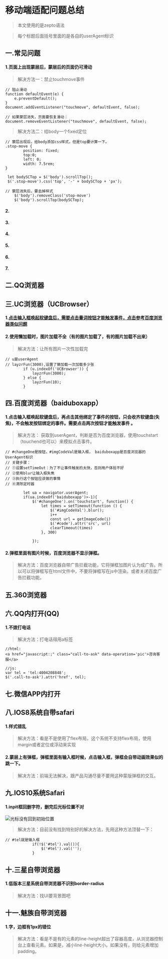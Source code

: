 # 移动端适配问题总结
> 本文使用的是zepto语法

>每个标题后面括号里面的是各自的userAgent标识

## 一.常见问题
#### 1.页面上出现蒙层后，蒙层后的页面仍可滑动
> 解决方法一：禁止touchmove事件
```apple js
// 阻止滑动
function defaultEvent(e) {
    e.preventDefault();
}
document.addEventListener("touchmove", defaultEvent, false);

// 如果蒙层消失，页面要恢复滑动：
document.removeEventListener("touchmove", defaultEvent, false);
```

> 解决方法二：给body一个fixed定位
```apple js
// 蒙层出现后，给body添加css样式，但是top要计算一下。
.stop-move {
        position: fixed;
        top:0;
        left: 0;
        width: 7.5rem;
}

 let bodySCTop = $('body').scrollTop();
 $('.stop-move').css('top', '-' + bodySCTop + 'px');

// 蒙层消失后，要去掉样式
    $('body').removeClass('stop-move')
    $('body').scrollTop(bodySCTop);
```

#### 2.





#### 3.
#### 4.
#### 5.
#### 6.
#### 7.





## 二.QQ浏览器

## 三.UC浏览器（UCBrowser）
#### 1.[点击输入框唤起软键盘后，需要点击量词按钮才能触发事件，点击参考百度浏览器类似问题](#twice)
#### 2.使用懒加载时，图片加载不全（有的图片加载了，有的图片加载不出来）
> 解决方法：让所有图片一次性加载完
```apple js
// u是userAgent
// layzrFun(3000),设置了懒加载一次加载多少张
        if (u.indexOf('UCBrowser')) {
            layzrFun(3000);
        } else {
            layzrFun(10);
        }

```

## 四.百度浏览器（baiduboxapp）
#### 1.点击输入框唤起软键盘后，再点击其他绑定了事件的按钮，只会收齐软键盘(失焦)，不会触发按钮绑定的事件。<a id="twice">需要点击两次按钮才能触发事件<a> 。
> 解决方法：
> 获取到userAgent，判断是否为百度浏览器，使用touchstart（touchend也可以）来模拟点击事件。
```angular2html
// #changeOne是按钮，#imgCodeVal是输入框， baiduboxapp是百度浏览器的UserAgent标识
// 关键步骤： 
// ①设置setTimeOut：为了不让事件触发的太快，否则用户体验不好
// ②使用blur让输入框失焦
// ③执行这个按钮应该做的事情
// ④清除定时器

        let ua = navigator.userAgent;
        if(ua.indexOf('baiduboxapp')>-1){
            $('#changeOne').on('touchstart', function() {
                let times = setTimeout(function () {
                    $('#imgCodeVal').blur(); 
                    i++
                    const url = getImageCode(i)
                    $('#code').attr('src', url)
                    clearTimeout(times)
                }, 300)

            });
```

#### 2.弹框里面有图片时候，百度浏览器不显示弹框。
> 解决方法：百度浏览器自带广告拦截功能，它将弹框加图片认为成广告。所以可以将弹框写在html文件中，不要将弹框写在js中渲染。或者关闭百度广告拦截功能。

## 五.360浏览器


## 六.QQ内打开(QQ)
#### 1.不拨打电话
> 解决方法：打电话得用a标签
```apple js
//html:
<a href="javascript:;" class="call-to-ask" data-operation='pic'>咨询客服</a>

//js:
var tel = 'tel:4004208848';
$('.call-to-ask').attr('href', tel);
```


## 七.微信APP内打开


## 八.IOS8系统自带safari
#### 1.样式错乱
> 解决方法：看是不是使用了flex布局，这个系统不支持flex布局，使用margin或者定位或浮动来实现
#### 2.蒙层上有弹框，弹框里面有输入框时候，点击输入框，弹框会自带动画效果似的跳一下。
> 解决方法：前端无法解决，跟产品沟通尽量不要用这种蒙版弹框的交互。


## 九.IOS10系统Safari
#### 1.inpit框回删字符，删完后光标位置不对
![光标没有回到初始位置](./img/inputdelete.png)
> 解决方法：目前没有找到特别好的解决方法，先用这种方法顶替一下：
```apple js
// #tel就是输入框
            if(!$('#tel').val()){
                $('#tel').val('');
            }
```



## 十.三星自带浏览器
#### 1.低版本三星系统自带浏览器不识别border-radius
> 解决方法：找UI要背景图吧


## 十一.魅族自带浏览器
#### 1.字，边框有1px的错位
> 解决方法：看是不是有的元素的line-height超出了容器高度，从浏览器控制台上查看元素。如果是，减小line-height大小。如果没有，则给元素增加padding。